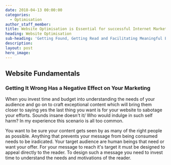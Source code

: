 ```yaml
---
date: 2018-04-13 00:00:00
categories:
  - Optimisation
author_staff_member:
title: Website Optimisation is Essential for successful Internet Marketing
heading: Website Optimisation
sub-heading: 'Getting Found, Getting Read and Facilitating Meaningful Engagement'
description:
layout: post
hero_image:
---
```


## Website Fundamentals
### Getting It Wrong Has a Negative Effect on Your Marketing

When you invest time and budget into understanding the needs of your audience and go on to craft exceptional content which will bring them closer to saying yes the last thing you want is for your website to sabotage your efforts. Sounds insane doesn't it/ Who would indulge in such self harm? In my experience this scenario is all too common. 

 You want to be sure your content gets seen by as many of the right people as possible. Anything that prevents your message from being consumed needs to be iradicated. Your target audience are human beings that need or want your offer. For your message to reach it's target it must be designed to appeal directly to the reader. To design such a message you need to invest time to understand the needs and motivations of the reader.


